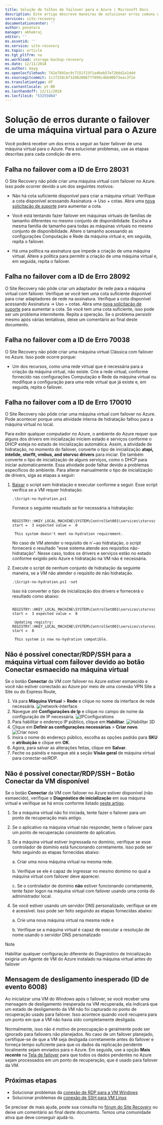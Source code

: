 ```yaml
---
title: Solução de falhas de failover para o Azure | Microsoft Docs
description: Este artigo descreve maneiras de solucionar erros comuns no failover para o Azure
services: site-recovery
documentationcenter: ''
author: ponatara
manager: abhemraj
editor: ''
ms.assetid: ''
ms.service: site-recovery
ms.topic: article
ms.tgt_pltfrm: na
ms.workload: storage-backup-recovery
ms.date: 12/11/2018
ms.author: mayg
ms.openlocfilehash: 742e7891ec9c7151f23f1ad6eb57e728dd2a1ddd
ms.sourcegitcommit: 1c1f258c6f32d6280677f899c4bb90b73eac3f2e
ms.translationtype: HT
ms.contentlocale: pt-BR
ms.lasthandoff: 12/11/2018
ms.locfileid: "53255084"
---
```

# <a name="troubleshoot-errors-when-failing-over-a-virtual-machine-to-azure"></a>Solução de erros durante o failover de uma máquina virtual para o Azure

Você poderá receber um dos erros a seguir ao fazer failover de uma máquina virtual para o Azure. Para solucionar problemas, use as etapas descritas para cada condição de erro.

## <a name="failover-failed-with-error-id-28031"></a>Falha no failover com a ID de Erro 28031

O Site Recovery não pôde criar uma máquina virtual com failover no Azure. Isso pode ocorrer devido a um dos seguintes motivos:

* Não há cota suficiente disponível para criar a máquina virtual: Verifique a cota disponível acessando Assinatura -> Uso + cotas. Abra uma [nova solicitação de suporte](http://aka.ms/getazuresupport) para aumentar a cota.

* Você está tentando fazer failover em máquinas virtuais de famílias de tamanho diferentes no mesmo conjunto de disponibilidade. Escolha a mesma família de tamanho para todas as máquinas virtuais no mesmo conjunto de disponibilidade. Altere o tamanho acessando as configurações Computação e Rede da máquina virtual e, em seguida, repita o failover.

* Há uma política na assinatura que impede a criação de uma máquina virtual. Altere a política para permitir a criação de uma máquina virtual e, em seguida, repita o failover.

## <a name="failover-failed-with-error-id-28092"></a>Falha no failover com a ID de Erro 28092

O Site Recovery não pôde criar um adaptador de rede para a máquina virtual com failover. Verifique se você tem uma cota suficiente disponível para criar adaptadores de rede na assinatura. Verifique a cota disponível acessando Assinatura -> Uso + cotas. Abra uma [nova solicitação de suporte](http://aka.ms/getazuresupport) para aumentar a cota. Se você tem uma cota suficiente, isso pode ser um problema intermitente. Repita a operação. Se o problema persistir mesmo após várias tentativas, deixe um comentário ao final deste documento.  

## <a name="failover-failed-with-error-id-70038"></a>Falha no failover com a ID de Erro 70038

O Site Recovery não pôde criar uma máquina virtual Clássica com failover no Azure. Isso pode ocorre porque:

* Um dos recursos, como uma rede virtual que é necessária para a criação da máquina virtual, não existe. Crie a rede virtual, conforme fornecido nas configurações Computação e Rede da máquina virtual ou modifique a configuração para uma rede virtual que já existe e, em seguida, repita o failover.

## <a name="failover-failed-with-error-id-170010"></a>Falha no failover com a ID de Erro 170010

O Site Recovery não pôde criar uma máquina virtual com failover no Azure. Pode acontecer porque uma atividade interna de hidratação falhou para a máquina virtual no local.

Para exibir qualquer computador no Azure, o ambiente do Azure requer que alguns dos drivers em inicialização iniciem estado e serviços conforme o DHCP esteja no estado de inicialização automática. Assim, a atividade de hidratação, no momento do failover, converte o tipo de inicialização **atapi, intelide, storflt, vmbus, and storvsc drivers** para iniciar. Ele também converte o tipo de inicialização de alguns serviços, como o DHCP para iniciar automaticamente. Essa atividade pode falhar devido a problemas específicos do ambiente. Para alterar manualmente o tipo de inicialização de drivers, siga as etapas a seguir:

1. [Baixar](http://download.microsoft.com/download/5/D/6/5D60E67C-2B4F-4C51-B291-A97732F92369/Script-no-hydration.ps1) o script sem hidratação e executar conforme a seguir. Esse script verifica se a VM requer hidratação.

    `.\Script-no-hydration.ps1`

    Fornece o seguinte resultado se for necessária a hidratação:

        REGISTRY::HKEY_LOCAL_MACHINE\SYSTEM\ControlSet001\services\storvsc           start =  3 expected value =  0

        This system doesn't meet no-hydration requirement.

    No caso de VM atender o requisito de n´~ao hidratação, o script fornecerá o resultado "esse sistema atende aos requisitos não-hidratação". Nesse caso, todos os drivers e serviços estão no estado conforme exigido pelo Azure e hidratação na VM não é necessária.

2. Execute o script de nenhum conjunto de hidratação da seguinte maneira, se a VM não atender o requisito de não hidratação.

    `.\Script-no-hydration.ps1 -set`
    
    Isso irá converter o tipo de inicialização dos drivers e fornecerá o resultado como abaixo:
    
        REGISTRY::HKEY_LOCAL_MACHINE\SYSTEM\ControlSet001\services\storvsc           start =  3 expected value =  0 

        Updating registry:  REGISTRY::HKEY_LOCAL_MACHINE\SYSTEM\ControlSet001\services\storvsc   start =  0 

        This system is now no-hydration compatible. 

## <a name="unable-to-connectrdpssh-to-the-failed-over-virtual-machine-due-to-grayed-out-connect-button-on-the-virtual-machine"></a>Não é possível conectar/RDP/SSH para a máquina virtual com failover devido ao botão Conectar esmaecido na máquina virtual

Se o botão **Conectar** da VM com failover no Azure estiver esmaecido e você não estiver conectado ao Azure por meio de uma conexão VPN Site a Site ou do Express Route,

1. Vá para **Máquina Virtual** > **Rede** e clique no nome da interface de rede necessária.  ![network-interface](media/site-recovery-failover-to-azure-troubleshoot/network-interface.PNG)
2. Navegue até **Configurações de Ip** e clique no campo de nome da configuração de IP necessária. ![IPConfigurations](media/site-recovery-failover-to-azure-troubleshoot/IpConfigurations.png)
3. Para habilitar o endereço IP público, clique em **Habilitar**. ![Habilitar 3D](media/site-recovery-failover-to-azure-troubleshoot/Enable-Public-IP.png)
4. Clique em **Definir as configurações necessárias** > **Criar novo**. ![Criar novo](media/site-recovery-failover-to-azure-troubleshoot/Create-New-Public-IP.png)
5. Insira o nome do endereço público, escolha as opções padrão para **SKU** e **atribuição** e clique em **OK**.
6. Agora, para salvar as alterações feitas, clique em **Salvar**.
7. Feche os painéis e navegue até a seção **Visão geral** de máquina virtual para conectar-se/RDP.

## <a name="unable-to-connectrdpssh---vm-connect-button-available"></a>Não é possível conectar/RDP/SSH – Botão Conectar da VM disponível

Se o botão **Conectar** da VM com failover no Azure estiver disponível (não esmaecido), verifique o **Diagnóstico de inicialização** em sua máquina virtual e verifique se há erros conforme listado [neste artigo](../virtual-machines/windows/boot-diagnostics.md).

1. Se a máquina virtual não foi iniciada, tente fazer o failover para um ponto de recuperação mais antigo.
2. Se o aplicativo na máquina virtual não responder, tente o failover para um ponto de recuperação consistente do aplicativo.
3. Se a máquina virtual estiver ingressada no domínio, verifique se esse controlador de domínio está funcionando corretamente. Isso pode ser feito seguindo as etapas fornecidas abaixo:

     a. Criar uma nova máquina virtual na mesma rede.

    b.  Verifique se ele é capaz de ingressar no mesmo domínio no qual a máquina virtual com failover deve aparecer.

    c. Se o controlador de domínio **não** estiver funcionando corretamente, tente fazer logon na máquina virtual com failover usando uma conta do administrador local.
4. Se você estiver usando um servidor DNS personalizado, verifique se ele é acessível. Isso pode ser feito seguindo as etapas fornecidas abaixo:

     a. Crie uma nova máquina virtual na mesma rede e

    b. Verifique se a máquina virtual é capaz de executar a resolução de nome usando o servidor DNS personalizado

>[!Note]
>Habilitar qualquer configuração diferente do Diagnóstico de Inicialização exigiria um Agente de VM do Azure instalado na máquina virtual antes do failover

## <a name="unexpected-shutdown-message-event-id-6008"></a>Mensagem de desligamento inesperado (ID de evento 6008)

Ao inicializar uma VM do Windows após o failover, se você receber uma mensagem de desligamento inesperada na VM recuperada, ela indicará que um estado de desligamento da VM não foi capturado no ponto de recuperação usado para failover. Isso acontece quando você recupera para um ponto em que a VM não havia sido completamente desligada.

Normalmente, isso não é motivo de preocupação e geralmente pode ser ignorado para failovers não planejados. No caso de um failover planejado, certifique-se de que a VM seja desligada corretamente antes do failover e forneça tempo suficiente para que os dados da replicação pendente localmente sejam enviados para o Azure. Em seguida, use a opção **Mais recente** na [Tela de failover](site-recovery-failover.md#run-a-failover) para que todos os dados pendentes no Azure sejam processados em um ponto de recuperação, que é usado para failover da VM.

## <a name="next-steps"></a>Próximas etapas
- Solucionar problemas da [conexão de RDP para a VM Windows](../virtual-machines/windows/troubleshoot-rdp-connection.md)
- Solucionar problemas da [conexão de SSH para VM Linux](../virtual-machines/linux/detailed-troubleshoot-ssh-connection.md)

Se precisar de mais ajuda, poste sua consulta no [fórum do Site Recovery](https://social.msdn.microsoft.com/Forums/azure/home?forum=hypervrecovmgr) ou deixe um comentário ao final deste documento. Temos uma comunidade ativa que deve conseguir ajudá-lo.
